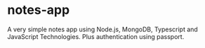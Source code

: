 # notes-app
A very simple notes app using Node.js, MongoDB, Typescript and JavaScript Technologies. Plus authentication using passport.
